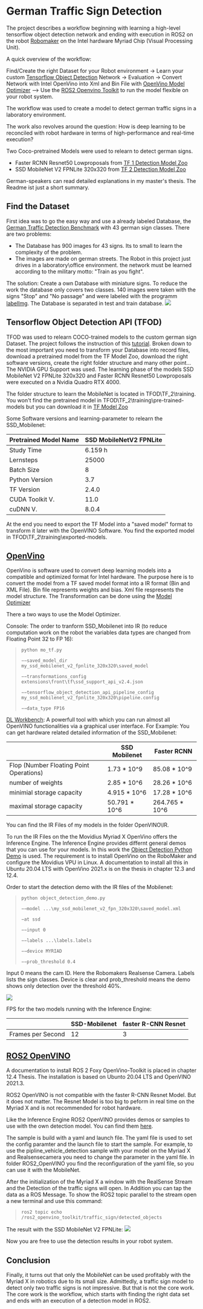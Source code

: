 # German Traffic Sign Detection 


The project describes a workflow beginning with learning a high-level tensorflow object detection network 
and ending with execution in ROS2 on the robot [Robomaker](https://up-board.org/up-squared-robomaker-pro-kit/)
on the Intel hardware Myriad Chip (Visual Processing Unit).

A quick overview of the workflow: 

Find/Create the right Dataset for your Robot environment -> Learn your custom [Tensorflow Object Detection](https://tensorflow-object-detection-api-tutorial.readthedocs.io/en/latest/training.html) Network -> Evaluation -> Convert Network with Intel OpenVino
into Xml and Bin File with [OpenVino Model Optimizer](https://docs.openvino.ai/latest/openvino_docs_MO_DG_Deep_Learning_Model_Optimizer_DevGuide.html) --> Use the [ROS2 Openvino Toolkit](https://github.com/intel/ros2_openvino_toolkit) to run the model flexible 
on your robot system. 

The workflow was used to create a model to detect german traffic signs in a laboratory environment. 
 
The work also revolves around the question:
How is deep learning to be reconciled with robot hardware in terms of high-performance and real-time execution?

Two Coco-pretrained Models were used to relearn to detect german signs. 
* Faster RCNN Resnet50 Lowproposals from [TF 1 Detection Model Zoo](https://github.com/tensorflow/models/blob/master/research/object_detection/g3doc/tf1_detection_zoo.md)
* SSD MobileNet V2 FPNLite 320x320 from [TF 2 Detection Model Zoo](https://github.com/tensorflow/models/blob/master/research/object_detection/g3doc/tf2_detection_zoo.md)


German-speakers can read detailed explanations in my master's thesis. 
The Readme ist just a short summary.  

## Find the Dataset 

First idea was to go the easy way and use a already labeled Database, the [German Traffic Detection Benchmark](https://benchmark.ini.rub.de/gtsdb_news.html) with 43 german sign classes. 
There are two problems: 
* The Database has 900 images for 43 signs. Its to small to learn the complexity of the problem. 
* The images are made on german streets. The Robot in this project just drives in a laboratory\office environment. the network must be learned according to the military motto: "Train as you fight".

The solution: Create a own Database with miniature signs. To reduce the work the database only covers two classes. 
140 images were taken with the signs "Stop" and "No passage" and were labeled with the programm [labelImg](https://github.com/tzutalin/labelImg).
The Database is separated in test and train database.
![](./images/Datenbank_ex.PNG)

  

## Tensorflow Object Detection API (TFOD)
TFOD was used to relearn COCO-trained models to the custom german sign Dataset. 
The project follows the instruction of this [tutorial](https://tensorflow-object-detection-api-tutorial.readthedocs.io/en/latest/training.html).
Broken down to the most important you need to transform your Database into record files, download a pretrained model from the TF Model Zoo,
download the right software versions, create the right folder structure and many other point... 
The NVIDIA GPU Support was used. The learning phase of the models SSD MobileNet V2 FPNLite 320x320 and Faster RCNN Resnet50 Lowproposals 
were executed on a Nvidia Quadro RTX 4000. 

The folder structure to learn the MobileNet is located in TFOD\TF_2\training\. 
You won't find the pretrained model in TFOD\TF_2\training\pre-trained-models but you can download it in [TF Model Zoo](https://github.com/tensorflow/models/blob/master/research/object_detection/g3doc/tf2_detection_zoo.md)

Some Software versions and learning-parameter to relearn the SSD_Mobilenet: 

| Pretrained Model Name | SSD MobileNetV2 FPNLite  |
| --------------------  | ------------------------ |
| Study Time            | 6.159 h 		   |
| Lernsteps             | 25000   		   |
| Batch Size            | 8	   		   |
| Python Version        | 3.7      		   |
| TF Version            | 2.4.0    		   |
| CUDA Toolkit V.       | 11.0    		   |
| cuDNN V.              | 8.0.4   		   |


At the end you need to export the TF Model into a "saved model" format to transform it later with the OpenVINO Software. 
You find the exported model in TFOD\TF_2\training\exported-models. 

## [OpenVino](https://github.com/openvinotoolkit/openvino) 

OpenVino is software used to convert deep learning models into a compatible and optimized format for Intel hardware.
The purpose here is to convert the model from a TF saved model format into a IR format (Bin and XML File). 
Bin file represents weights and bias. Xml file respresents the model structure. 
The Transformation can be done using the [Model Optimizer](https://docs-openvino-ai.translate.goog/latest/openvino_docs_MO_DG_Deep_Learning_Model_Optimizer_DevGuide.html?_x_tr_sl=en&_x_tr_tl=de&_x_tr_hl=de&_x_tr_pto=op,sc)  

There a two ways to use the Model Optimizer.

Console: The order to tranform SSD_Mobilenet into IR (to reduce computation work on the robot the variables data types are changed from Floating Point 32 to FP 16): 

 >`python mo_tf.py` 
 >
 >`−−saved_model_dir my_ssd_mobilenet_v2_fpnlite_320x320\saved_model`
 >
 >`−−transformations_config extensions\front\tf\ssd_support_api_v2.4.json`
 >
 > `−−tensorflow_object_detection_api_pipeline_config my_ssd_mobilenet_v2_fpnlite_320x320\pipeline.config`
 > 
 >`−−data_type FP16`

[DL Workbench](https://docs.openvino.ai/latest/workbench_docs_Workbench_DG_Introduction.html): 
A powerfull tool with which you can run almost all OpenVINO functionalities via a graphical user interface. 
For Example: You can get hardware related detailed information of the SSD_Mobilenet: 

|       			          |SSD Mobilenet        | Faster RCNN
| ---      			          |---------	        |--------------
| Flop (Number Floating Point Operations) | 1.73 * 10^9	        | 85.08 * 10^9
| number of weights  		          | 2.85 * 10^6	        | 28.26 * 10^6
| minimial storage capacity               | 4.915 * 10^6	| 17.28 * 10^6
| maximal storage capacity	          | 50.791 * 10^6       | 264.765 * 10^6            	     |

You can find the IR Files of my models in the folder OpenVINO\IR.


To run the IR Files on the the Movidius Myriad X OpenVino offers the Inference Engine.
The Inference Engine provides differnt general demos that you can use for your models. 
In this work the [Object Detection Python Demo](https://docs.openvino.ai/latest/omz_demos_object_detection_demo_python.html) is used.
The requirement is to install OpenVino on the RoboMaker and configure the Movidius VPU in Linux. 
A documentation to install all this in Ubuntu 20.04 LTS with OpenVino 2021.x is on the thesis in chapter 12.3 and 12.4. 


Order to start the detection demo with the IR files of the Mobilenet: 

> `python object_detection_demo.py` 
> 
>`−−model ...\my_ssd_mobilenet_v2_fpn_320x320\saved_model.xml`
>
>`−at ssd`
>
>`−−input 0`
>
>`−−labels ...\labels.labels`
>
>`−−device MYRIAD`
>
>`−−prob_threshold 0.4`

Input 0 means the cam ID. Here the Robomakers Realsense Camera.
Labels lists the sign classes. 
Device is clear and prob_threshold means the demo shows only detection over the threshold 40%. 

![](./images/myriad-ie-ssd-mobilenet.png)
 

FPS for the two models running with the Inference Engine: 

|	 	   | SSD-Mobilenet     | faster R-CNN Resnet
|------------- 	   |--------------     |--------------
|Frames per Second |   12	       | 3
         	 

## [ROS2 OpenVINO](https://github.com/intel/ros2_openvino_toolkit) 

A documentation to install ROS 2 Foxy OpenVino-Toolkit is placed in chapter 12.4 Thesis. 
The installation is based on Ubunto 20.04 LTS and OpenVINO 2021.3. 

ROS2 OpenVINO is not compatible with the faster R-CNN Resnet Model. 
But it does not matter. The Resnet Model is too big to peform in real time on the Myriad X and is not recommended for robot hardware. 

Like the Inference Engine ROS2 OpenVINO provides demos or samples to use with the own detection model. 
You can find them [here](https://github.com/intel/ros2_openvino_toolkit/tree/master/sample). 

The sample is build with a yaml and launch file. The yaml file is used to set the config paramter and the launch file to start the sample. 
For example, to use the pipline_vehicle_detection sample with your model on the Myriad X and Realsensecamera you need to change the parameter in the yaml file.
In folder ROS2_OpenVINO you find the reconfiguration of the yaml file, so you can use it with the MobileNet. 


After the initialization of the Myriad X a window with the RealSense Stream and the Detection of the traffic signs will open. 
In Addition you can tap the data as a ROS Message. To show the ROS2 topic parallel to the stream open a new terminal and use this 
command: 
>
>`ros2 topic echo /ros2_openvino_toolkit/traffic_sign/detected_objects` 

The result with the SSD MobileNet V2 FPNLite: 
![](./images/ROS2OPenVINO.png)

Now you are free to use the detection results in your robot system. 


## Conclusion
Finally, it turns out that only the MobileNet can be used profitably with the Myriad X in robotics due to its small size. 
Admittedly, a traffic sign model to detect only two traffic signs is not impressive. But that is not the core work. 
The core work is the workflow, which starts with finding the right data set and ends with an execution of a detection model in ROS2.


